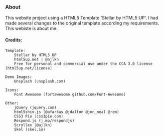 ### About
This website project using a HTML5 Template 'Stellar by HTML5 UP'. I had made several changes to the original template according my requirements.
This webiste is about me.

#### Credits:

    Template:
        Stellar by HTML5 UP
        html5up.net | @ajlkn
        Free for personal and commercial use under the CCA 3.0 license (html5up.net/license)

	Demo Images:
		Unsplash (unsplash.com)

	Icons:
		Font Awesome (fortawesome.github.com/Font-Awesome)

	Other:
		jQuery (jquery.com)
		html5shiv.js (@afarkas @jdalton @jon_neal @rem)
		CSS3 Pie (css3pie.com)
		Respond.js (j.mp/respondjs)
		Scrollex (@ajlkn)
		Skel (skel.io)
